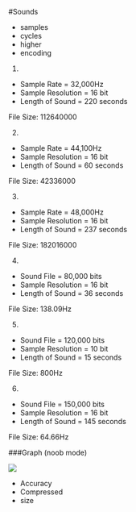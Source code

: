 #Sounds

* samples
* cycles
* higher
* encoding

1)
* Sample Rate = 32,000Hz
* Sample Resolution = 16 bit
* Length of Sound = 220 seconds

File Size: 112640000

2)

* Sample Rate = 44,100Hz
* Sample Resolution = 16 bit
* Length of Sound = 60 seconds

File Size: 42336000

3)

* Sample Rate = 48,000Hz
* Sample Resolution = 16 bit
* Length of Sound = 237 seconds

File Size: 182016000

4)

* Sound File = 80,000 bits
* Sample Resolution = 16 bit
* Length of Sound = 36 seconds

File Size: 138.09Hz

5) 

* Sound File = 120,000 bits
* Sample Resolution = 10 bit
* Length of Sound = 15 seconds

File Size: 800Hz

6)

* Sound File = 150,000 bits
* Sample Resolution = 16 bit
* Length of Sound = 145 seconds

File Size: 64.66Hz

###Graph (noob mode)

![](http://i.imgur.com/LinmEiJ.png)

* Accuracy
* Compressed
* size
